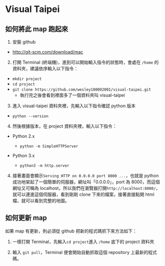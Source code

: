 Visual Taipei
========

如何將此 map 跑起來
--------

1. 安裝 github
  * http://git-scm.com/download/mac

2. 打開 Terminal (終端機)，進到可以開始輸入指令的狀態時，會處在 ```/home``` 的資料夾，建議依序輸入以下指令：
  * ```mkdir project```
  * ```cd project```
  * ```git clone https://github.com/wesley100002001/visual-taipei.git```
    * 執行完之後會看到裡面多了一個資料夾叫 visual-taipei

3. 進入 visual-taipei 資料夾裡，先輸入以下指令確認 python 版本
  * ```python --version```

4. 然後根據版本，在 project 資料夾裡，輸入以下指令：
  * Python 2.x
      * ```python -m SimpleHTTPServer```

  * Python 3.x
      * ```python3 -m http.server```

4. 接著畫面會顯示```Serving HTTP on 0.0.0.0 port 8000 ...```，也就是 python 成功地架起了一個簡單的伺服器，網址叫「0.0.0.0」，port 為 8000，而這個網址又可稱為 localhost，所以我們在瀏覽器打開```http://localhost:8000/```，就可以連進這個伺服器，看到剛剛 clone 下來的檔案，接著直接點開 html 檔，就可以看到完整的地圖。

如何更新 map
-----------
如果 map 有更新，則必須從 github 把新的程式碼抓下來方法如下：

1. 一樣打開 Terminal，先輸入```cd project```進入 ```/home``` 底下的 project 資料夾

2. 輸入 ```git pull```，Terminal 便會開始自動抓取這個 repository 上最新的程式碼。

